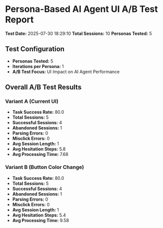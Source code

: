 # Persona-Based AI Agent UI A/B Test Report
**Test Date:** 2025-07-30 18:29:10
**Total Sessions:** 10
**Personas Tested:** 5

## Test Configuration
- **Personas Tested:** 5
- **Iterations per Persona:** 1
- **A/B Test Focus:** UI Impact on AI Agent Performance

## Overall A/B Test Results
### Variant A (Current UI)
- **Task Success Rate:** 80.0
- **Total Sessions:** 5
- **Successful Sessions:** 4
- **Abandoned Sessions:** 1
- **Parsing Errors:** 0
- **Misclick Errors:** 0
- **Avg Session Length:** 1
- **Avg Hesitation Steps:** 5.8
- **Avg Processing Time:** 7.68

### Variant B (Button Color Change)
- **Task Success Rate:** 80.0
- **Total Sessions:** 5
- **Successful Sessions:** 4
- **Abandoned Sessions:** 1
- **Parsing Errors:** 0
- **Misclick Errors:** 0
- **Avg Session Length:** 1
- **Avg Hesitation Steps:** 5.4
- **Avg Processing Time:** 9.58
